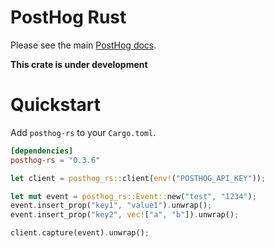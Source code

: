 # PostHog Rust

Please see the main [PostHog docs](https://posthog.com/docs).

**This crate is under development**

# Quickstart

Add `posthog-rs` to your `Cargo.toml`.

```toml
[dependencies]
posthog-rs = "0.3.6"
```

```rust
let client = posthog_rs::client(env!("POSTHOG_API_KEY"));

let mut event = posthog_rs::Event::new("test", "1234");
event.insert_prop("key1", "value1").unwrap();
event.insert_prop("key2", vec!["a", "b"]).unwrap();

client.capture(event).unwrap();
```
